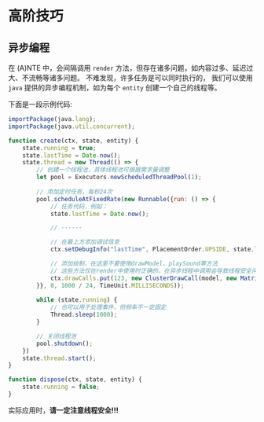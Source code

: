 # 高阶技巧

## 异步编程

在 (A)NTE 中，会间隔调用 `render` 方法，但存在诸多问题，如内容过多、延迟过大、不流畅等诸多问题。
不难发现，许多任务是可以同时执行的，
我们可以使用 `java` 提供的异步编程机制，如为每个 `entity` 创建一个自己的线程等。

下面是一段示例代码:

```javascript
importPackage(java.lang);
importPackage(java.util.concurrent);

function create(ctx, state, entity) {
    state.running = true;
    state.lastTime = Date.now();
    state.thread = new Thread(() => {
        // 创建一个线程池，具体线程池可根据需求量调整
        let pool = Executors.newScheduledThreadPool(1);
        
        // 添加定时任务，每秒24次
        pool.scheduleAtFixedRate(new Runnable({run: () => {
            // 任务代码，例如：
            state.lastTime = Date.now();

            // ······

            // 在最上方添加调试信息
            ctx.setDebugInfo("lastTime", PlacementOrder.UPSIDE, state.lastTime);

            // 添加绘制，在这里不要使用drawModel、playSound等方法
            // 这些方法仅在render中使用时正确的，在异步线程中调用会导致线程安全问题
            ctx.drawCalls.put(123, new ClusterDrawCall(model, new Matrix4f()));
        }}, 0, 1000 / 24, TimeUnit.MILLISECONDS));
        
        while (state.running) {
            // 也可以用于处理事件，但频率不一定固定
            Thread.sleep(1000);
        }

        // 关闭线程池
        pool.shutdown();
    })
    state.thread.start();
}

function dispose(ctx, state, entity) {
    state.running = false;
}

```

实际应用时，**请一定注意线程安全!!!**